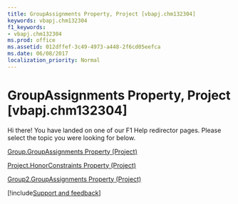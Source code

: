 ```yaml
---
title: GroupAssignments Property, Project [vbapj.chm132304]
keywords: vbapj.chm132304
f1_keywords:
- vbapj.chm132304
ms.prod: office
ms.assetid: 012dffef-3c49-4973-a448-2f6cd05eefca
ms.date: 06/08/2017
localization_priority: Normal
---
```



# GroupAssignments Property, Project [vbapj.chm132304]

Hi there! You have landed on one of our F1 Help redirector pages. Please select the topic you were looking for below.

[Group.GroupAssignments Property (Project)](https://msdn.microsoft.com/library/206221d1-7340-29f8-7d2f-5c9e20d76424%28Office.15%29.aspx)

[Project.HonorConstraints Property (Project)](https://msdn.microsoft.com/library/8e14bc5c-7b07-1d20-f3ff-63d6c79ee7d1%28Office.15%29.aspx)

[Group2.GroupAssignments Property (Project)](https://msdn.microsoft.com/library/281b30cb-0d6a-3784-0d4b-7bc4e9eca53c%28Office.15%29.aspx)

[!include[Support and feedback](~/includes/feedback-boilerplate.md)]